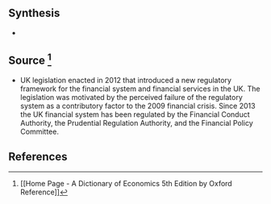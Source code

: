 ## Synthesis
- 
## Source [^1]
- UK legislation enacted in 2012 that introduced a new regulatory framework for the financial system and financial services in the UK. The legislation was motivated by the perceived failure of the regulatory system as a contributory factor to the 2009 financial crisis. Since 2013 the UK financial system has been regulated by the Financial Conduct Authority, the Prudential Regulation Authority, and the Financial Policy Committee.
## References

[^1]: [[Home Page - A Dictionary of Economics 5th Edition by Oxford Reference]]